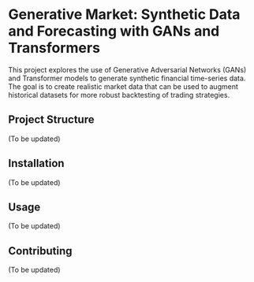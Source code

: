 # Generative Market: Synthetic Data and Forecasting with GANs and Transformers

This project explores the use of Generative Adversarial Networks (GANs) and Transformer models to generate synthetic financial time-series data. The goal is to create realistic market data that can be used to augment historical datasets for more robust backtesting of trading strategies.

## Project Structure

(To be updated)

## Installation

(To be updated)

## Usage

(To be updated)

## Contributing

(To be updated)